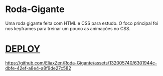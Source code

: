 # Roda-Gigante
Uma roda gigante feita com HTML e CSS para estudo. O foco principal foi nos keyframes para treinar um pouco as animações no CSS.
# <a href="https://roda-gigante-created-by-elias.netlify.app/">DEPLOY</a>
 https://github.com/EliaxZen/Roda-Gigante/assets/132005740/6301944c-dbfe-42ef-a8e4-a8f9de27c582

